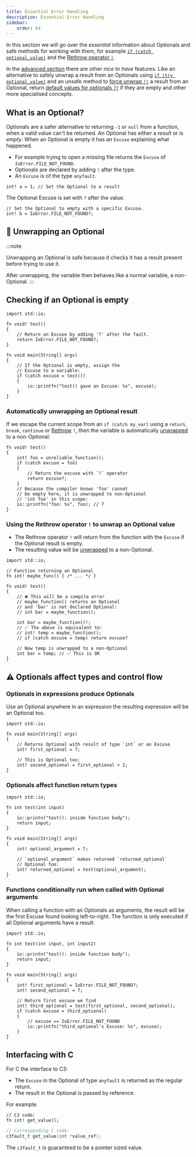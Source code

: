 ```yaml
---
title: Essential Error Handling
description: Essential Error Handling
sidebar:
    order: 64
---
```


In this section we will go over the *essential* information about Optionals and safe methods for working with them, for example 
 [`if (catch optional_value)`](#checking-if-an-optional-is-empty) 
 and the [Rethrow operator `!`](#using-the-rethrow-operator--to-unwrap-an-optional-value).

In the [advanced section](/language-common/optionals-advanced/) there are other *nice to have* features. 
Like an alternative to safely unwrap a result from an Optionals using 
[`if (try optional_value)`](/language-common/optionals-advanced/#run-code-if-the-optional-has-a-result) 
and an unsafe method to [force unwrap `!!`](/language-common/optionals-advanced/#force-unwrapping-expressions) 
a result from an Optional, return [default values for optionals `??`](/language-common/optionals-advanced/#return-a-default-value-if-optional-is-empty) if they are empty and other more specialised concepts.

## What is an Optional? 

Optionals are a safer alternative to returning `-1` or `null` from 
a function, when a valid value can't be returned. An Optional 
has either a *result* or is *empty*. When an Optional 
is empty it has an `Excuse` explaining what happened. 

- For example trying to open a missing file returns the `Excuse` of `IoError.FILE_NOT_FOUND`.
- Optionals are declared by adding `!` after the type.
- An `Excuse` is of the type `anyfault`.
```c3
int! a = 1; // Set the Optional to a result
```
The Optional Excuse is set with `?` after the value.
```c3
// Set the Optional to empty with a specific Excuse.
int! b = IoError.FILE_NOT_FOUND?; 
```

## 🎁 Unwrapping an Optional
:::note

Unwrapping an Optional is safe because it checks it has a 
result present before trying to use it.

After unwrapping, the variable then behaves like a normal variable, a non-Optional.
:::

## Checking if an Optional is empty 

```c3
import std::io;

fn void! test()
{
    // Return an Excuse by adding '?' after the fault.
    return IoError.FILE_NOT_FOUND?; 
}

fn void main(String[] args)
{
    // If the Optional is empty, assign the
    // Excuse to a variable: 
    if (catch excuse = test())
    {
        io::printfn("test() gave an Excuse: %s", excuse);
    }
}
```

### Automatically unwrapping an Optional result

If we escape the current scope from an `if (catch my_var)` using a `return`, `break`, `continue` 
or [Rethrow](#using-the-rethrow-operator--to-unwrap-an-optional-value) `!`,
then the variable is automatically [unwrapped](#-unwrapping-an-optional) to a non-Optional:
```c3
fn void! test() 
{
    int! foo = unreliable_function();
    if (catch excuse = foo) 
    {
        // Return the excuse with `?` operator
        return excuse?;
    }
    // Because the compiler knows 'foo' cannot
    // be empty here, it is unwrapped to non-Optional
    // 'int foo' in this scope:
    io::printfn("foo: %s", foo); // 7
}
```
### Using the Rethrow operator `!` to unwrap an Optional value

- The Rethrow operator `!` will return from the function with the `Excuse` if the Optional result is empty.
- The resulting value will be [unwrapped](#-unwrapping-an-optional) to a non-Optional. 

```c3
import std::io;

// Function returning an Optional
fn int! maybe_func() { /* ... */ }

fn void! test() 
{
    // ❌ This will be a compile error
    // maybe_function() returns an Optional
    // and 'bar' is not declared Optional:
    // int bar = maybe_function();
    
    int bar = maybe_function()!; 
    // ✅ The above is equivalent to:    
    // int! temp = maybe_function();
    // if (catch excuse = temp) return excuse?

    // Now temp is unwrapped to a non-Optional
    int bar = temp; // ✅ This is OK
}
```

## ⚠️ Optionals affect types and control flow

### Optionals in expressions produce Optionals
Use an Optional anywhere in an expression the resulting
expression will be an Optional too.
```c3
import std::io;

fn void main(String[] args)
{
    // Returns Optional with result of type `int` or an Excuse
    int! first_optional = 7;

    // This is Optional too:
    int! second_optional = first_optional + 1;
}
```

### Optionals affect function return types

```c3
import std::io;

fn int test(int input) 
{
    io::printn("test(): inside function body");
    return input;
}

fn void main(String[] args)
{
    int! optional_argument = 7;

    // `optional_argument` makes returned `returned_optional` 
    // Optional too: 
    int! returned_optional = test(optional_argument);
}
```

### Functions conditionally run when called with Optional arguments

When calling a function with an Optionals as arguments, 
the result will be the first Excuse found looking left-to-right. 
The function is only executed if all Optional arguments
have a result.

```c3
import std::io;

fn int test(int input, int input2) 
{
    io::printn("test(): inside function body");
    return input;
}

fn void main(String[] args)
{
    int! first_optional = IoError.FILE_NOT_FOUND?;
    int! second_optional = 7;

    // Return first excuse we find
    int! third_optional = test(first_optional, second_optional);
    if (catch excuse = third_optional) 
    {
        // excuse == IoError.FILE_NOT_FOUND
        io::printfn("third_optional's Excuse: %s", excuse); 
    }
}
```

## Interfacing with C

For C the interface to C3:
- The `Excuse` in the Optional of type `anyfault` is returned as the regular return.
- The result in the Optional is passed by reference.

For example:


```c3
// C3 code:
fn int! get_value();
```

```c
// Corresponding C code:
c3fault_t get_value(int *value_ref);
```
The `c3fault_t` is guaranteed to be a pointer sized value.
